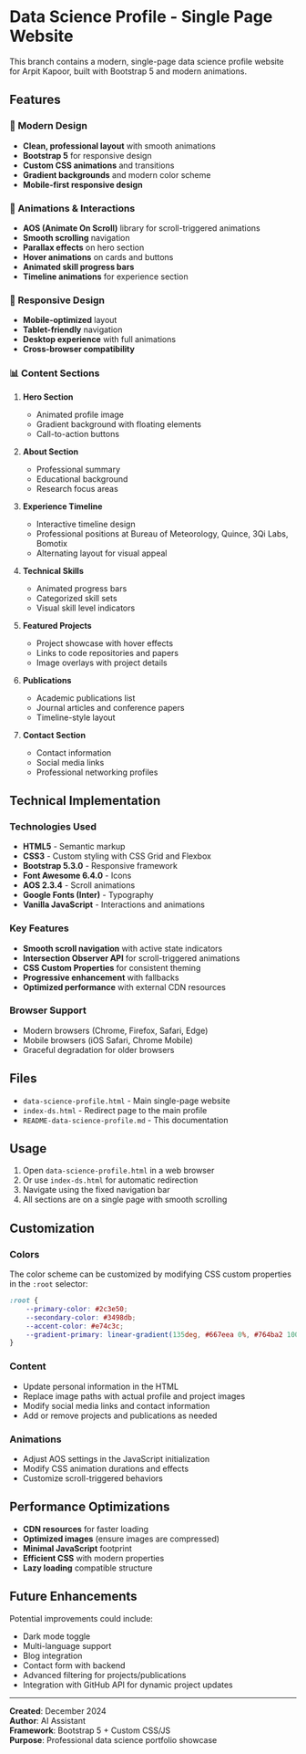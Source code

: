 # Data Science Profile - Single Page Website

This branch contains a modern, single-page data science profile website for Arpit Kapoor, built with Bootstrap 5 and modern animations.

## Features

### 🎨 Modern Design
- **Clean, professional layout** with smooth animations
- **Bootstrap 5** for responsive design
- **Custom CSS animations** and transitions
- **Gradient backgrounds** and modern color scheme
- **Mobile-first responsive design**

### 🚀 Animations & Interactions
- **AOS (Animate On Scroll)** library for scroll-triggered animations
- **Smooth scrolling** navigation
- **Parallax effects** on hero section
- **Hover animations** on cards and buttons
- **Animated skill progress bars**
- **Timeline animations** for experience section

### 📱 Responsive Design
- **Mobile-optimized** layout
- **Tablet-friendly** navigation
- **Desktop experience** with full animations
- **Cross-browser compatibility**

### 📊 Content Sections

1. **Hero Section**
   - Animated profile image
   - Gradient background with floating elements
   - Call-to-action buttons

2. **About Section**
   - Professional summary
   - Educational background
   - Research focus areas

3. **Experience Timeline**
   - Interactive timeline design
   - Professional positions at Bureau of Meteorology, Quince, 3Qi Labs, Bomotix
   - Alternating layout for visual appeal

4. **Technical Skills**
   - Animated progress bars
   - Categorized skill sets
   - Visual skill level indicators

5. **Featured Projects**
   - Project showcase with hover effects
   - Links to code repositories and papers
   - Image overlays with project details

6. **Publications**
   - Academic publications list
   - Journal articles and conference papers
   - Timeline-style layout

7. **Contact Section**
   - Contact information
   - Social media links
   - Professional networking profiles

## Technical Implementation

### Technologies Used
- **HTML5** - Semantic markup
- **CSS3** - Custom styling with CSS Grid and Flexbox
- **Bootstrap 5.3.0** - Responsive framework
- **Font Awesome 6.4.0** - Icons
- **AOS 2.3.4** - Scroll animations
- **Google Fonts (Inter)** - Typography
- **Vanilla JavaScript** - Interactions and animations

### Key Features
- **Smooth scroll navigation** with active state indicators
- **Intersection Observer API** for scroll-triggered animations
- **CSS Custom Properties** for consistent theming
- **Progressive enhancement** with fallbacks
- **Optimized performance** with external CDN resources

### Browser Support
- Modern browsers (Chrome, Firefox, Safari, Edge)
- Mobile browsers (iOS Safari, Chrome Mobile)
- Graceful degradation for older browsers

## Files

- `data-science-profile.html` - Main single-page website
- `index-ds.html` - Redirect page to the main profile
- `README-data-science-profile.md` - This documentation

## Usage

1. Open `data-science-profile.html` in a web browser
2. Or use `index-ds.html` for automatic redirection
3. Navigate using the fixed navigation bar
4. All sections are on a single page with smooth scrolling

## Customization

### Colors
The color scheme can be customized by modifying CSS custom properties in the `:root` selector:

```css
:root {
    --primary-color: #2c3e50;
    --secondary-color: #3498db;
    --accent-color: #e74c3c;
    --gradient-primary: linear-gradient(135deg, #667eea 0%, #764ba2 100%);
}
```

### Content
- Update personal information in the HTML
- Replace image paths with actual profile and project images
- Modify social media links and contact information
- Add or remove projects and publications as needed

### Animations
- Adjust AOS settings in the JavaScript initialization
- Modify CSS animation durations and effects
- Customize scroll-triggered behaviors

## Performance Optimizations

- **CDN resources** for faster loading
- **Optimized images** (ensure images are compressed)
- **Minimal JavaScript** footprint
- **Efficient CSS** with modern properties
- **Lazy loading** compatible structure

## Future Enhancements

Potential improvements could include:
- Dark mode toggle
- Multi-language support
- Blog integration
- Contact form with backend
- Advanced filtering for projects/publications
- Integration with GitHub API for dynamic project updates

---

**Created**: December 2024  
**Author**: AI Assistant  
**Framework**: Bootstrap 5 + Custom CSS/JS  
**Purpose**: Professional data science portfolio showcase
